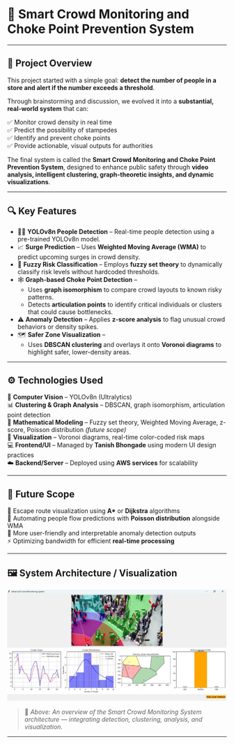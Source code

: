 # 🧠 Smart Crowd Monitoring and Choke Point Prevention System

---

## 📌 Project Overview

This project started with a simple goal: **detect the number of people in a store and alert if the number exceeds a threshold**.

Through brainstorming and discussion, we evolved it into a **substantial, real-world system** that can:

✅ Monitor crowd density in real time  
✅ Predict the possibility of stampedes  
✅ Identify and prevent choke points  
✅ Provide actionable, visual outputs for authorities  

The final system is called the **Smart Crowd Monitoring and Choke Point Prevention System**, designed to enhance public safety through **video analysis, intelligent clustering, graph-theoretic insights, and dynamic visualizations**.

---

## 🔍 Key Features

* 🧍‍♂️ **YOLOv8n People Detection** – Real-time people detection using a pre-trained YOLOv8n model.  
* 📈 **Surge Prediction** – Uses **Weighted Moving Average (WMA)** to predict upcoming surges in crowd density.  
* 🧮 **Fuzzy Risk Classification** – Employs **fuzzy set theory** to dynamically classify risk levels without hardcoded thresholds.  
* 🕸️ **Graph-based Choke Point Detection** –  
  * Uses **graph isomorphism** to compare crowd layouts to known risky patterns.  
  * Detects **articulation points** to identify critical individuals or clusters that could cause bottlenecks.  
* ⚠️ **Anomaly Detection** – Applies **z-score analysis** to flag unusual crowd behaviors or density spikes.  
* 🗺️ **Safer Zone Visualization** –  
  * Uses **DBSCAN clustering** and overlays it onto **Voronoi diagrams** to highlight safer, lower-density areas.  

---

## ⚙️ Technologies Used

🧠 **Computer Vision** – YOLOv8n (Ultralytics)  
📊 **Clustering & Graph Analysis** – DBSCAN, graph isomorphism, articulation point detection  
🧩 **Mathematical Modeling** – Fuzzy set theory, Weighted Moving Average, z-score, Poisson distribution *(future scope)*  
🎨 **Visualization** – Voronoi diagrams, real-time color-coded risk maps  
💻 **Frontend/UI** – Managed by **Tanish Bhongade** using modern UI design practices  
☁️ **Backend/Server** – Deployed using **AWS services** for scalability  

---

## 🔮 Future Scope

🚀 Escape route visualization using **A\*** or **Dijkstra** algorithms  
📡 Automating people flow predictions with **Poisson distribution** alongside WMA  
🤖 More user-friendly and interpretable anomaly detection outputs  
⚡ Optimizing bandwidth for efficient **real-time processing**  

---

## 🖼️ System Architecture / Visualization

<p align="center">
  <img src="sample.jpg" alt="System Architecture" width="700">
</p>

> 🧭 *Above: An overview of the Smart Crowd Monitoring System architecture — integrating detection, clustering, analysis, and visualization.*

---
<!--
## 💪 Team

👨‍💻 **Upanishad Kachroo** – Core Algorithm Design & Backend Logic  
🎨 **Tanish Bhongade** – Frontend/UI Design  
🧠 **Pruthviraj & Team** – Integration & Testing  
📚 **Guide** – *D. B. Kilkarni Sir*  

---

✨ *“Preventing chaos before it happens — because every crowd deserves safety.”* ✨
-->
